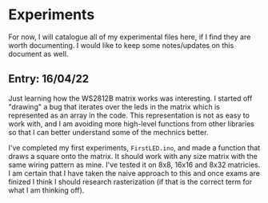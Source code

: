 # Experiments

For now, I will catalogue all of my experimental files here, if I find they are worth documenting. I would like to keep some notes/updates on this document as well.

## Entry: 16/04/22

Just learning how the WS2812B matrix works was interesting. I started off "drawing" a bug that iterates over the leds in the matrix which is represented as an array in the code. This representation is not as easy to work with, and I am avoiding more high-level functions from other libraries so that I can better understand some of the mechnics better. 

I've completed my first experiments,  ```FirstLED.ino```, and made a function that draws a square onto the matrix. It should work with any size matrix with the same wiring pattern as mine. I've tested it on 8x8, 16x16 and 8x32 matricies. I am certain that I have taken the naive approach to this and once exams are finized I think I should research rasterization (if that is the correct term for what I am thinking off).

